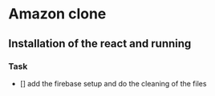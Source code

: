 <!-- @format -->

# Amazon clone

## Installation of the react and running

### Task

- [] add the firebase setup and do the cleaning of the files
